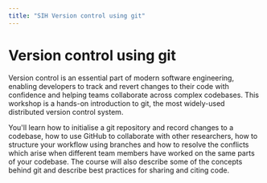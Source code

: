 ```yaml
---
title: "SIH Version control using git"
---
```

# Version control using git

Version control is an essential part of modern software engineering, enabling
developers to track and revert changes to their code with confidence and
helping teams collaborate across complex codebases. This workshop is a hands-on
introduction to git, the most widely-used distributed version control system.

You'll learn how to initialise a git repository and record changes to a
codebase, how to use GitHub to collaborate with other researchers, how
to structure your workflow using branches and how to resolve the conflicts
which arise when different team members have worked on the same parts of your
codebase. The course will also describe some of the concepts behind git and
describe best practices for sharing and citing code.
